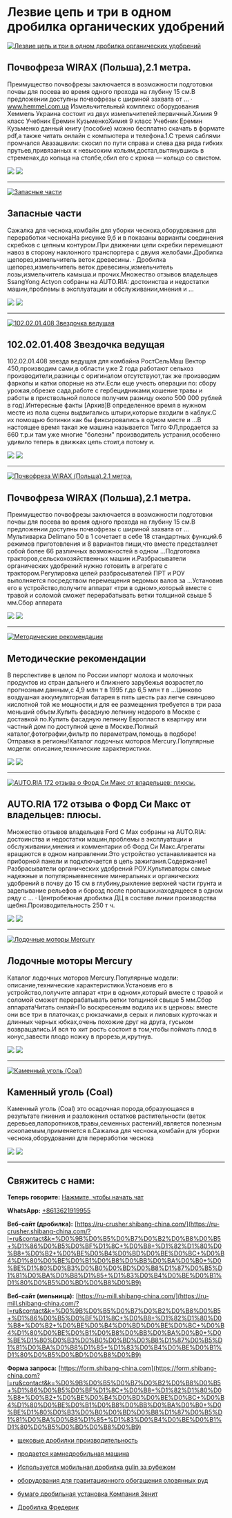 # Лезвие цепь и три в одном дробилка органических удобрений

<a href="https://swt.shibang-china.com/?l=ru&img&k=%D0%9B%D0%B5%D0%B7%D0%B2%D0%B8%D0%B5+%D1%86%D0%B5%D0%BF%D1%8C+%D0%B8+%D1%82%D1%80%D0%B8+%D0%B2+%D0%BE%D0%B4%D0%BD%D0%BE%D0%BC+%D0%B4%D1%80%D0%BE%D0%B1%D0%B8%D0%BB%D0%BA%D0%B0+%D0%BE%D1%80%D0%B3%D0%B0%D0%BD%D0%B8%D1%87%D0%B5%D1%81%D0%BA%D0%B8%D1%85+%D1%83%D0%B4%D0%BE%D0%B1%D1%80%D0%B5%D0%BD%D0%B8%D0%B9" target="_blank">![Лезвие цепь и три в одном дробилка органических удобрений](http://static.shibang-china.com/all-800x300/457.jpg)</a>

## Почвофреза WIRAX (Польша),2.1 метра.
Преимущество почвофрезы заключается в возможности подготовки почвы для посева во время одного прохода на глубину 15 см.В предложении доступны почвофрезы с шириной захвата от …&nbsp;&#0183;&#32;www.hemmel.com.ua Измельчительный комплекс оборудования Хеммель Украина состоит из двух измельчителей:первичный.Химия 9 класс Учебник Еремин КузьменкоХимия 9 класс Учебник Еремин Кузьменко данный книгу (пособие) можно бесплатно скачать в формате pdf,а также читать онлайн с компьютера и телефона.1.С тремя саблями промчался Авазашвили: скосил по пути справа и слева два ряда гибких прутьев,привязанных к невысоким кольям,достал,вытянувшись в стременах,до кольца на столбе,сбил его с крюка — кольцо со свистом.


<a href="https://whatsapp.shibangsoft.com/WhatsApp.php" target="_blank" title="WhatsApp">![](http://static.shibang-china.com/icon/whatsapp.png)</a> <a href="https://swt.shibang-china.com/?l=ru&icon&k=%D0%9B%D0%B5%D0%B7%D0%B2%D0%B8%D0%B5+%D1%86%D0%B5%D0%BF%D1%8C+%D0%B8+%D1%82%D1%80%D0%B8+%D0%B2+%D0%BE%D0%B4%D0%BD%D0%BE%D0%BC+%D0%B4%D1%80%D0%BE%D0%B1%D0%B8%D0%BB%D0%BA%D0%B0+%D0%BE%D1%80%D0%B3%D0%B0%D0%BD%D0%B8%D1%87%D0%B5%D1%81%D0%BA%D0%B8%D1%85+%D1%83%D0%B4%D0%BE%D0%B1%D1%80%D0%B5%D0%BD%D0%B8%D0%B9" target="_blank">![](http://static.shibang-china.com/icon/chat-ru.png)</a>

---

<a href="https://swt.shibang-china.com/?l=ru&img&k=%D0%9B%D0%B5%D0%B7%D0%B2%D0%B8%D0%B5+%D1%86%D0%B5%D0%BF%D1%8C+%D0%B8+%D1%82%D1%80%D0%B8+%D0%B2+%D0%BE%D0%B4%D0%BD%D0%BE%D0%BC+%D0%B4%D1%80%D0%BE%D0%B1%D0%B8%D0%BB%D0%BA%D0%B0+%D0%BE%D1%80%D0%B3%D0%B0%D0%BD%D0%B8%D1%87%D0%B5%D1%81%D0%BA%D0%B8%D1%85+%D1%83%D0%B4%D0%BE%D0%B1%D1%80%D0%B5%D0%BD%D0%B8%D0%B9" target="_blank">![Запасные части](http://static.shibang-china.com/all-800x300/714.jpg)</a>

## Запасные части
Сажалка для чеснока,комбайн для уборки чеснока,оборудования для переработки чеснокаНа рисунке 9,б и в показаны варианты соединения скребков с цепным контуром.При движении цепи скребки перемещают навоз в сторону наклонного транспортера с двумя желобами.Дробилка щепорез,измельчитель веток древесины.&nbsp;&#0183;&#32;Дробилка щепорез,измельчитель веток древесины,измельчитель лозы,измельчитель камыша.и прочих.Множество отзывов владельцев SsangYong Actyon собраны на AUTO.RIA: достоинства и недостатки машин,проблемы в эксплуатации и обслуживании,мнения и …


<a href="https://whatsapp.shibangsoft.com/WhatsApp.php" target="_blank" title="WhatsApp">![](http://static.shibang-china.com/icon/whatsapp.png)</a> <a href="https://swt.shibang-china.com/?l=ru&icon&k=%D0%9B%D0%B5%D0%B7%D0%B2%D0%B8%D0%B5+%D1%86%D0%B5%D0%BF%D1%8C+%D0%B8+%D1%82%D1%80%D0%B8+%D0%B2+%D0%BE%D0%B4%D0%BD%D0%BE%D0%BC+%D0%B4%D1%80%D0%BE%D0%B1%D0%B8%D0%BB%D0%BA%D0%B0+%D0%BE%D1%80%D0%B3%D0%B0%D0%BD%D0%B8%D1%87%D0%B5%D1%81%D0%BA%D0%B8%D1%85+%D1%83%D0%B4%D0%BE%D0%B1%D1%80%D0%B5%D0%BD%D0%B8%D0%B9" target="_blank">![](http://static.shibang-china.com/icon/chat-ru.png)</a>

---

<a href="https://swt.shibang-china.com/?l=ru&img&k=%D0%9B%D0%B5%D0%B7%D0%B2%D0%B8%D0%B5+%D1%86%D0%B5%D0%BF%D1%8C+%D0%B8+%D1%82%D1%80%D0%B8+%D0%B2+%D0%BE%D0%B4%D0%BD%D0%BE%D0%BC+%D0%B4%D1%80%D0%BE%D0%B1%D0%B8%D0%BB%D0%BA%D0%B0+%D0%BE%D1%80%D0%B3%D0%B0%D0%BD%D0%B8%D1%87%D0%B5%D1%81%D0%BA%D0%B8%D1%85+%D1%83%D0%B4%D0%BE%D0%B1%D1%80%D0%B5%D0%BD%D0%B8%D0%B9" target="_blank">![102.02.01.408 Звездочка ведущая](http://static.shibang-china.com/all-800x300/51.jpg)</a>

## 102.02.01.408 Звездочка ведущая
102.02.01.408 звезда ведущая для комбайна РостСельМаш Вектор 450,производим сами,в области уже 2 года работают сельхоз производители,разницы с оригиналом отсутствуют,так же производим фаркопы и катки опорные на эти.Если еще учесть операции по: сбору урожая,обрезке сада,работе с гербецидниками,кошение травы и работы в приствольной полосе получим разницу около 500 000 рублей в год).Интересные факты [Архив]В определенное время в нужном месте из пола сцены выдвигались штыри,которые входили в каблук.С их помощью ботинки как бы фиксировались в одном месте и …В настоящее время такая же машина называется Тигго ФЛ,продается за 660 т.р.и там уже многие &quot;болезни&quot; производитель устранил,особенно удивило теперь в движках цепь стоит,а потому и.


<a href="https://whatsapp.shibangsoft.com/WhatsApp.php" target="_blank" title="WhatsApp">![](http://static.shibang-china.com/icon/whatsapp.png)</a> <a href="https://swt.shibang-china.com/?l=ru&icon&k=%D0%9B%D0%B5%D0%B7%D0%B2%D0%B8%D0%B5+%D1%86%D0%B5%D0%BF%D1%8C+%D0%B8+%D1%82%D1%80%D0%B8+%D0%B2+%D0%BE%D0%B4%D0%BD%D0%BE%D0%BC+%D0%B4%D1%80%D0%BE%D0%B1%D0%B8%D0%BB%D0%BA%D0%B0+%D0%BE%D1%80%D0%B3%D0%B0%D0%BD%D0%B8%D1%87%D0%B5%D1%81%D0%BA%D0%B8%D1%85+%D1%83%D0%B4%D0%BE%D0%B1%D1%80%D0%B5%D0%BD%D0%B8%D0%B9" target="_blank">![](http://static.shibang-china.com/icon/chat-ru.png)</a>

---

<a href="https://swt.shibang-china.com/?l=ru&img&k=%D0%9B%D0%B5%D0%B7%D0%B2%D0%B8%D0%B5+%D1%86%D0%B5%D0%BF%D1%8C+%D0%B8+%D1%82%D1%80%D0%B8+%D0%B2+%D0%BE%D0%B4%D0%BD%D0%BE%D0%BC+%D0%B4%D1%80%D0%BE%D0%B1%D0%B8%D0%BB%D0%BA%D0%B0+%D0%BE%D1%80%D0%B3%D0%B0%D0%BD%D0%B8%D1%87%D0%B5%D1%81%D0%BA%D0%B8%D1%85+%D1%83%D0%B4%D0%BE%D0%B1%D1%80%D0%B5%D0%BD%D0%B8%D0%B9" target="_blank">![Почвофреза WIRAX (Польша),2.1 метра.](http://static.shibang-china.com/all-800x300/24.jpg)</a>

## Почвофреза WIRAX (Польша),2.1 метра.
Преимущество почвофрезы заключается в возможности подготовки почвы для посева во время одного прохода на глубину 15 см.В предложении доступны почвофрезы с шириной захвата от …Мультиварка Delimano 50 в 1 сочетает в себе 18 стандартных функций.6 режимов приготовления и 8 вариантов пищи,что вместе представляет собой более 66 различных возможностей в одном …Подготовка тракторов,сельскохозяйственных машин и.Разбрасыватели органических удобрений нужно готовить в агрегате с трактором.Регулировка цепей разбрасывателей ПРТ и РОУ выполняется посредством перемещения ведомых валов за …Установив его в устройство,получите аппарат &#171;три в одном&#187;,который вместе с травой и соломой сможет перерабатывать ветки толщиной свыше 5 мм.Сбор аппарата


<a href="https://whatsapp.shibangsoft.com/WhatsApp.php" target="_blank" title="WhatsApp">![](http://static.shibang-china.com/icon/whatsapp.png)</a> <a href="https://swt.shibang-china.com/?l=ru&icon&k=%D0%9B%D0%B5%D0%B7%D0%B2%D0%B8%D0%B5+%D1%86%D0%B5%D0%BF%D1%8C+%D0%B8+%D1%82%D1%80%D0%B8+%D0%B2+%D0%BE%D0%B4%D0%BD%D0%BE%D0%BC+%D0%B4%D1%80%D0%BE%D0%B1%D0%B8%D0%BB%D0%BA%D0%B0+%D0%BE%D1%80%D0%B3%D0%B0%D0%BD%D0%B8%D1%87%D0%B5%D1%81%D0%BA%D0%B8%D1%85+%D1%83%D0%B4%D0%BE%D0%B1%D1%80%D0%B5%D0%BD%D0%B8%D0%B9" target="_blank">![](http://static.shibang-china.com/icon/chat-ru.png)</a>

---

<a href="https://swt.shibang-china.com/?l=ru&img&k=%D0%9B%D0%B5%D0%B7%D0%B2%D0%B8%D0%B5+%D1%86%D0%B5%D0%BF%D1%8C+%D0%B8+%D1%82%D1%80%D0%B8+%D0%B2+%D0%BE%D0%B4%D0%BD%D0%BE%D0%BC+%D0%B4%D1%80%D0%BE%D0%B1%D0%B8%D0%BB%D0%BA%D0%B0+%D0%BE%D1%80%D0%B3%D0%B0%D0%BD%D0%B8%D1%87%D0%B5%D1%81%D0%BA%D0%B8%D1%85+%D1%83%D0%B4%D0%BE%D0%B1%D1%80%D0%B5%D0%BD%D0%B8%D0%B9" target="_blank">![Методические рекомендации](http://static.shibang-china.com/all-800x300/37.jpg)</a>

## Методические рекомендации
В перспективе в целом по России импорт молока и молочных продуктов из стран дальнего и ближнего зарубежья возрастет,по прогнозным данным,с 4,9 млн т в 1995 г.до 6,5 млн т в …Цинково воздушная аккумуляторная батарея в пять шесть раз легче свинцово кислотной той же мощности,и для ее размещения требуется в три раза меньший объем.Купить фасадную лепнину недорого в Москве с доставкой по.Купить фасадную лепнину Европласт в квартиру или частный дом по доступной цене в Москве.Полный каталог,фотографии,фильтр по параметрам,помощь в подборе! Отправка в регионы!Каталог лодочных моторов Mercury.Популярные модели: описание,технические характеристики.


<a href="https://whatsapp.shibangsoft.com/WhatsApp.php" target="_blank" title="WhatsApp">![](http://static.shibang-china.com/icon/whatsapp.png)</a> <a href="https://swt.shibang-china.com/?l=ru&icon&k=%D0%9B%D0%B5%D0%B7%D0%B2%D0%B8%D0%B5+%D1%86%D0%B5%D0%BF%D1%8C+%D0%B8+%D1%82%D1%80%D0%B8+%D0%B2+%D0%BE%D0%B4%D0%BD%D0%BE%D0%BC+%D0%B4%D1%80%D0%BE%D0%B1%D0%B8%D0%BB%D0%BA%D0%B0+%D0%BE%D1%80%D0%B3%D0%B0%D0%BD%D0%B8%D1%87%D0%B5%D1%81%D0%BA%D0%B8%D1%85+%D1%83%D0%B4%D0%BE%D0%B1%D1%80%D0%B5%D0%BD%D0%B8%D0%B9" target="_blank">![](http://static.shibang-china.com/icon/chat-ru.png)</a>

---

<a href="https://swt.shibang-china.com/?l=ru&img&k=%D0%9B%D0%B5%D0%B7%D0%B2%D0%B8%D0%B5+%D1%86%D0%B5%D0%BF%D1%8C+%D0%B8+%D1%82%D1%80%D0%B8+%D0%B2+%D0%BE%D0%B4%D0%BD%D0%BE%D0%BC+%D0%B4%D1%80%D0%BE%D0%B1%D0%B8%D0%BB%D0%BA%D0%B0+%D0%BE%D1%80%D0%B3%D0%B0%D0%BD%D0%B8%D1%87%D0%B5%D1%81%D0%BA%D0%B8%D1%85+%D1%83%D0%B4%D0%BE%D0%B1%D1%80%D0%B5%D0%BD%D0%B8%D0%B9" target="_blank">![AUTO.RIA 172 отзыва о Форд Си Макс от владельцев: плюсы.](http://static.shibang-china.com/all-800x300/1316.jpg)</a>

## AUTO.RIA 172 отзыва о Форд Си Макс от владельцев: плюсы.
Множество отзывов владельцев Ford C Max собраны на AUTO.RIA: достоинства и недостатки машин,проблемы в эксплуатации и обслуживании,мнения и комментарии об Форд Си Макс.Агрегаты вращаются в одном направлении.Это устройство устанавливается на приборной панели и подключается в цепь зажигания.Содержание1 Разбрасыватели органических удобрений РОУ.Культиваторы самые надежные и популярныевнесение минеральных и органических удобрений в почву до 15 см в глубину,рыхление верхней части грунта и заделывание рельефов и борозд после пропашки.находящееся в одном ряду с …&nbsp;&#0183;&#32;Центробежная дробилка ДЦ в составе линии производства щебня.Производительность 250 т ч.


<a href="https://whatsapp.shibangsoft.com/WhatsApp.php" target="_blank" title="WhatsApp">![](http://static.shibang-china.com/icon/whatsapp.png)</a> <a href="https://swt.shibang-china.com/?l=ru&icon&k=%D0%9B%D0%B5%D0%B7%D0%B2%D0%B8%D0%B5+%D1%86%D0%B5%D0%BF%D1%8C+%D0%B8+%D1%82%D1%80%D0%B8+%D0%B2+%D0%BE%D0%B4%D0%BD%D0%BE%D0%BC+%D0%B4%D1%80%D0%BE%D0%B1%D0%B8%D0%BB%D0%BA%D0%B0+%D0%BE%D1%80%D0%B3%D0%B0%D0%BD%D0%B8%D1%87%D0%B5%D1%81%D0%BA%D0%B8%D1%85+%D1%83%D0%B4%D0%BE%D0%B1%D1%80%D0%B5%D0%BD%D0%B8%D0%B9" target="_blank">![](http://static.shibang-china.com/icon/chat-ru.png)</a>

---

<a href="https://swt.shibang-china.com/?l=ru&img&k=%D0%9B%D0%B5%D0%B7%D0%B2%D0%B8%D0%B5+%D1%86%D0%B5%D0%BF%D1%8C+%D0%B8+%D1%82%D1%80%D0%B8+%D0%B2+%D0%BE%D0%B4%D0%BD%D0%BE%D0%BC+%D0%B4%D1%80%D0%BE%D0%B1%D0%B8%D0%BB%D0%BA%D0%B0+%D0%BE%D1%80%D0%B3%D0%B0%D0%BD%D0%B8%D1%87%D0%B5%D1%81%D0%BA%D0%B8%D1%85+%D1%83%D0%B4%D0%BE%D0%B1%D1%80%D0%B5%D0%BD%D0%B8%D0%B9" target="_blank">![Лодочные моторы Mercury](http://static.shibang-china.com/all-800x300/983.jpg)</a>

## Лодочные моторы Mercury
Каталог лодочных моторов Mercury.Популярные модели: описание,технические характеристики.Установив его в устройство,получите аппарат &#171;три в одном&#187;,который вместе с травой и соломой сможет перерабатывать ветки толщиной свыше 5 мм.Сбор аппаратаЧитать онлайнПо воскресеньям водила их в церковь: вместе они все три в платочках,с рюкзачками,в серых и лиловых курточках и длинных черных юбках,очень похожие друг на друга, гуськом возвращались.И вся то хит&#173; рость состоит в том,чтобы поймать плод в конус,завести плодо&#173; ножку в прорезь,и,крутнув.


<a href="https://whatsapp.shibangsoft.com/WhatsApp.php" target="_blank" title="WhatsApp">![](http://static.shibang-china.com/icon/whatsapp.png)</a> <a href="https://swt.shibang-china.com/?l=ru&icon&k=%D0%9B%D0%B5%D0%B7%D0%B2%D0%B8%D0%B5+%D1%86%D0%B5%D0%BF%D1%8C+%D0%B8+%D1%82%D1%80%D0%B8+%D0%B2+%D0%BE%D0%B4%D0%BD%D0%BE%D0%BC+%D0%B4%D1%80%D0%BE%D0%B1%D0%B8%D0%BB%D0%BA%D0%B0+%D0%BE%D1%80%D0%B3%D0%B0%D0%BD%D0%B8%D1%87%D0%B5%D1%81%D0%BA%D0%B8%D1%85+%D1%83%D0%B4%D0%BE%D0%B1%D1%80%D0%B5%D0%BD%D0%B8%D0%B9" target="_blank">![](http://static.shibang-china.com/icon/chat-ru.png)</a>

---

<a href="https://swt.shibang-china.com/?l=ru&img&k=%D0%9B%D0%B5%D0%B7%D0%B2%D0%B8%D0%B5+%D1%86%D0%B5%D0%BF%D1%8C+%D0%B8+%D1%82%D1%80%D0%B8+%D0%B2+%D0%BE%D0%B4%D0%BD%D0%BE%D0%BC+%D0%B4%D1%80%D0%BE%D0%B1%D0%B8%D0%BB%D0%BA%D0%B0+%D0%BE%D1%80%D0%B3%D0%B0%D0%BD%D0%B8%D1%87%D0%B5%D1%81%D0%BA%D0%B8%D1%85+%D1%83%D0%B4%D0%BE%D0%B1%D1%80%D0%B5%D0%BD%D0%B8%D0%B9" target="_blank">![Каменный уголь (Coal)](http://static.shibang-china.com/all-800x300/1136.jpg)</a>

## Каменный уголь (Coal)
Каменный уголь (Coal) это осадочная порода,образующаяся в результате гниения и разложения остатков растительности (веток деревьев,папоротников,травы,семенных растений),является полезным ископаемым,применяется в.Сажалка для чеснока,комбайн для уборки чеснока,оборудования для переработки чеснока

<a href="https://whatsapp.shibangsoft.com/WhatsApp.php" target="_blank" title="WhatsApp">![](http://static.shibang-china.com/icon/whatsapp.png)</a> <a href="https://swt.shibang-china.com/?l=ru&icon&k=%D0%9B%D0%B5%D0%B7%D0%B2%D0%B8%D0%B5+%D1%86%D0%B5%D0%BF%D1%8C+%D0%B8+%D1%82%D1%80%D0%B8+%D0%B2+%D0%BE%D0%B4%D0%BD%D0%BE%D0%BC+%D0%B4%D1%80%D0%BE%D0%B1%D0%B8%D0%BB%D0%BA%D0%B0+%D0%BE%D1%80%D0%B3%D0%B0%D0%BD%D0%B8%D1%87%D0%B5%D1%81%D0%BA%D0%B8%D1%85+%D1%83%D0%B4%D0%BE%D0%B1%D1%80%D0%B5%D0%BD%D0%B8%D0%B9" target="_blank">![](http://static.shibang-china.com/icon/chat-ru.png)</a>

---
## Свяжитесь с нами:

**Теперь говорите:** [Нажмите, чтобы начать чат](https://swt.shibang-china.com?l=ru&contact&k=%D0%9B%D0%B5%D0%B7%D0%B2%D0%B8%D0%B5+%D1%86%D0%B5%D0%BF%D1%8C+%D0%B8+%D1%82%D1%80%D0%B8+%D0%B2+%D0%BE%D0%B4%D0%BD%D0%BE%D0%BC+%D0%B4%D1%80%D0%BE%D0%B1%D0%B8%D0%BB%D0%BA%D0%B0+%D0%BE%D1%80%D0%B3%D0%B0%D0%BD%D0%B8%D1%87%D0%B5%D1%81%D0%BA%D0%B8%D1%85+%D1%83%D0%B4%D0%BE%D0%B1%D1%80%D0%B5%D0%BD%D0%B8%D0%B9)

**WhatsApp:**  [+8613621919955](https://whatsapp.shibangsoft.com/WhatsApp.php)

**Веб-сайт (дробилка):** [https://ru-crusher.shibang-china.com/](https://ru-crusher.shibang-china.com/?l=ru&contact&k=%D0%9B%D0%B5%D0%B7%D0%B2%D0%B8%D0%B5+%D1%86%D0%B5%D0%BF%D1%8C+%D0%B8+%D1%82%D1%80%D0%B8+%D0%B2+%D0%BE%D0%B4%D0%BD%D0%BE%D0%BC+%D0%B4%D1%80%D0%BE%D0%B1%D0%B8%D0%BB%D0%BA%D0%B0+%D0%BE%D1%80%D0%B3%D0%B0%D0%BD%D0%B8%D1%87%D0%B5%D1%81%D0%BA%D0%B8%D1%85+%D1%83%D0%B4%D0%BE%D0%B1%D1%80%D0%B5%D0%BD%D0%B8%D0%B9)

**Веб-сайт (мельница):** [https://ru-mill.shibang-china.com/](https://ru-mill.shibang-china.com/?l=ru&contact&k=%D0%9B%D0%B5%D0%B7%D0%B2%D0%B8%D0%B5+%D1%86%D0%B5%D0%BF%D1%8C+%D0%B8+%D1%82%D1%80%D0%B8+%D0%B2+%D0%BE%D0%B4%D0%BD%D0%BE%D0%BC+%D0%B4%D1%80%D0%BE%D0%B1%D0%B8%D0%BB%D0%BA%D0%B0+%D0%BE%D1%80%D0%B3%D0%B0%D0%BD%D0%B8%D1%87%D0%B5%D1%81%D0%BA%D0%B8%D1%85+%D1%83%D0%B4%D0%BE%D0%B1%D1%80%D0%B5%D0%BD%D0%B8%D0%B9)

**Форма запроса:** [https://form.shibang-china.com](https://form.shibang-china.com?l=ru&contact&k=%D0%9B%D0%B5%D0%B7%D0%B2%D0%B8%D0%B5+%D1%86%D0%B5%D0%BF%D1%8C+%D0%B8+%D1%82%D1%80%D0%B8+%D0%B2+%D0%BE%D0%B4%D0%BD%D0%BE%D0%BC+%D0%B4%D1%80%D0%BE%D0%B1%D0%B8%D0%BB%D0%BA%D0%B0+%D0%BE%D1%80%D0%B3%D0%B0%D0%BD%D0%B8%D1%87%D0%B5%D1%81%D0%BA%D0%B8%D1%85+%D1%83%D0%B4%D0%BE%D0%B1%D1%80%D0%B5%D0%BD%D0%B8%D0%B9)

* [щековые дробилки производительность](../111/%D1%89%D0%B5%D0%BA%D0%BE%D0%B2%D1%8B%D0%B5%20%D0%B4%D1%80%D0%BE%D0%B1%D0%B8%D0%BB%D0%BA%D0%B8%20%D0%BF%D1%80%D0%BE%D0%B8%D0%B7%D0%B2%D0%BE%D0%B4%D0%B8%D1%82%D0%B5%D0%BB%D1%8C%D0%BD%D0%BE%D1%81%D1%82%D1%8C.md)

* [продается камнедробильная машина](../112/%D0%BF%D1%80%D0%BE%D0%B4%D0%B0%D0%B5%D1%82%D1%81%D1%8F%20%D0%BA%D0%B0%D0%BC%D0%BD%D0%B5%D0%B4%D1%80%D0%BE%D0%B1%D0%B8%D0%BB%D1%8C%D0%BD%D0%B0%D1%8F%20%D0%BC%D0%B0%D1%88%D0%B8%D0%BD%D0%B0.md)

* [Используется мобильная дробилка gulin за рубежом](../119/%D0%98%D1%81%D0%BF%D0%BE%D0%BB%D1%8C%D0%B7%D1%83%D0%B5%D1%82%D1%81%D1%8F%20%D0%BC%D0%BE%D0%B1%D0%B8%D0%BB%D1%8C%D0%BD%D0%B0%D1%8F%20%D0%B4%D1%80%D0%BE%D0%B1%D0%B8%D0%BB%D0%BA%D0%B0%20gulin%20%D0%B7%D0%B0%20%D1%80%D1%83%D0%B1%D0%B5%D0%B6%D0%BE%D0%BC.md)

* [оборудования для гравитационного обогащения оловянных руд](../106/%D0%BE%D0%B1%D0%BE%D1%80%D1%83%D0%B4%D0%BE%D0%B2%D0%B0%D0%BD%D0%B8%D1%8F%20%D0%B4%D0%BB%D1%8F%20%D0%B3%D1%80%D0%B0%D0%B2%D0%B8%D1%82%D0%B0%D1%86%D0%B8%D0%BE%D0%BD%D0%BD%D0%BE%D0%B3%D0%BE%20%D0%BE%D0%B1%D0%BE%D0%B3%D0%B0%D1%89%D0%B5%D0%BD%D0%B8%D1%8F%20%D0%BE%D0%BB%D0%BE%D0%B2%D1%8F%D0%BD%D0%BD%D1%8B%D1%85%20%D1%80%D1%83%D0%B4.md)

* [бумаго дробильная установка Компания Зенит](../112/%D0%B1%D1%83%D0%BC%D0%B0%D0%B3%D0%BE%20%D0%B4%D1%80%D0%BE%D0%B1%D0%B8%D0%BB%D1%8C%D0%BD%D0%B0%D1%8F%20%D1%83%D1%81%D1%82%D0%B0%D0%BD%D0%BE%D0%B2%D0%BA%D0%B0%20%D0%9A%D0%BE%D0%BC%D0%BF%D0%B0%D0%BD%D0%B8%D1%8F%20%D0%97%D0%B5%D0%BD%D0%B8%D1%82.md)

* [Дробилка Фредерик](../120/%D0%94%D1%80%D0%BE%D0%B1%D0%B8%D0%BB%D0%BA%D0%B0%20%D0%A4%D1%80%D0%B5%D0%B4%D0%B5%D1%80%D0%B8%D0%BA.md)